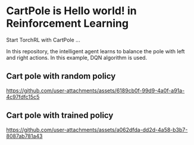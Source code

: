 # CartPole is Hello world! in Reinforcement Learning
Start TorchRL with CartPole ...

In this repository, the intelligent agent learns to balance the pole with left and right actions. In this example, DQN algorithm is used.

## Cart pole with random policy
https://github.com/user-attachments/assets/6189cb0f-99d9-4a0f-a91a-4c97fdfc15c5


## Cart pole with trained policy
https://github.com/user-attachments/assets/a062dfda-dd2d-4a58-b3b7-8087ab781a43

